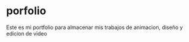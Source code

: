 # porfolio
Este es mi portfolio para almacenar mis trabajos de animacion, diseño y edicion de video
